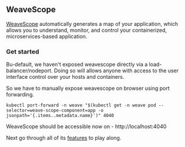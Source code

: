 ## WeaveScope

[WeaveScope](https://www.weave.works/docs/scope/latest/features/) automatically generates a map of your application, which allows you to understand, monitor, and control your containerized, microservices-based application.

### Get started

Bu-default, we haven't exposed weavescope directly via a load-balancer/nodeport. Doing so will allows anyone with access to the user interface control over your hosts and containers.

So we have to manually expose weavescope on browser using port forwarding.
```
kubectl port-forward -n weave "$(kubectl get -n weave pod --selector=weave-scope-component=app -o jsonpath='{.items..metadata.name}')" 4040
```
WeaveScope should be accessible now on - http://localhost:4040

Next go through all of its [features](https://www.weave.works/docs/scope/latest/features/) to play along.
